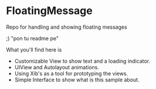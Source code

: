 # FloatingMessage
Repo for handling and showing floating messages

;) "pon tu readme pe"

What you'll find here is

- Customizable View to show text and a loading indicator.
- UIView and Autolayout animations.
- Using Xib's as a tool for prototyping the views.
- Simple Interface to show what is this sample about.

